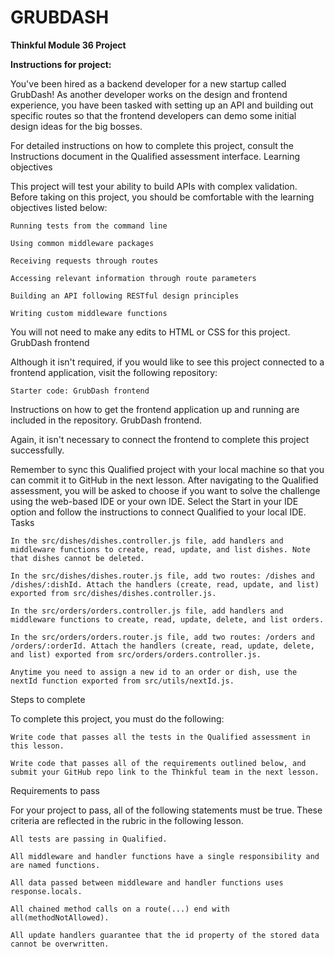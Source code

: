 # GRUBDASH

**Thinkful Module 36 Project**

**Instructions for project:**

You've been hired as a backend developer for a new startup called GrubDash! As another developer works on the design and frontend experience, you have been tasked with setting up an API and building out specific routes so that the frontend developers can demo some initial design ideas for the big bosses.

For detailed instructions on how to complete this project, consult the Instructions document in the Qualified assessment interface.
Learning objectives

This project will test your ability to build APIs with complex validation. Before taking on this project, you should be comfortable with the learning objectives listed below:

    Running tests from the command line

    Using common middleware packages

    Receiving requests through routes

    Accessing relevant information through route parameters

    Building an API following RESTful design principles

    Writing custom middleware functions

You will not need to make any edits to HTML or CSS for this project.
GrubDash frontend

Although it isn't required, if you would like to see this project connected to a frontend application, visit the following repository:

    Starter code: GrubDash frontend

Instructions on how to get the frontend application up and running are included in the repository.
GrubDash frontend.

Again, it isn't necessary to connect the frontend to complete this project successfully.

Remember to sync this Qualified project with your local machine so that you can commit it to GitHub in the next lesson. After navigating to the Qualified assessment, you will be asked to choose if you want to solve the challenge using the web-based IDE or your own IDE. Select the Start in your IDE option and follow the instructions to connect Qualified to your local IDE.
Tasks

    In the src/dishes/dishes.controller.js file, add handlers and middleware functions to create, read, update, and list dishes. Note that dishes cannot be deleted.

    In the src/dishes/dishes.router.js file, add two routes: /dishes and /dishes/:dishId. Attach the handlers (create, read, update, and list) exported from src/dishes/dishes.controller.js.

    In the src/orders/orders.controller.js file, add handlers and middleware functions to create, read, update, delete, and list orders.

    In the src/orders/orders.router.js file, add two routes: /orders and /orders/:orderId. Attach the handlers (create, read, update, delete, and list) exported from src/orders/orders.controller.js.

    Anytime you need to assign a new id to an order or dish, use the nextId function exported from src/utils/nextId.js.

Steps to complete

To complete this project, you must do the following:

    Write code that passes all the tests in the Qualified assessment in this lesson.

    Write code that passes all of the requirements outlined below, and submit your GitHub repo link to the Thinkful team in the next lesson.

Requirements to pass

For your project to pass, all of the following statements must be true. These criteria are reflected in the rubric in the following lesson.

    All tests are passing in Qualified.

    All middleware and handler functions have a single responsibility and are named functions.

    All data passed between middleware and handler functions uses response.locals.

    All chained method calls on a route(...) end with all(methodNotAllowed).

    All update handlers guarantee that the id property of the stored data cannot be overwritten.
